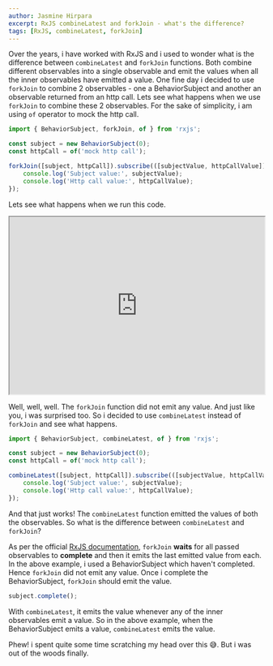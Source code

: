 ```yaml
---
author: Jasmine Hirpara
excerpt: RxJS combineLatest and forkJoin - what's the difference?
tags: [RxJS, combineLatest, forkJoin]
---
```


Over the years, i have worked with RxJS and i used to wonder what is the difference between `combineLatest` and `forkJoin` functions. Both combine different observables into a single observable and emit the values when all the inner observables have emitted a value. One fine day i decided to use `forkJoin` to combine 2 observables - one a BehaviorSubject and another an observable returned from an http call. Lets see what happens when we use `forkJoin` to combine these 2 observables. For the sake of simplicity, i am using `of` operator to mock the http call.

```javascript
import { BehaviorSubject, forkJoin, of } from 'rxjs';

const subject = new BehaviorSubject(0);
const httpCall = of('mock http call');

forkJoin([subject, httpCall]).subscribe(([subjectValue, httpCallValue]) => {
    console.log('Subject value:', subjectValue);
    console.log('Http call value:', httpCallValue);
});
```

Lets see what happens when we run this code.

<iframe src="https://stackblitz.com/edit/4rryvy?devToolsHeight=100&embed=1&file=index.ts&hideExplorer=1" width="100%" height="350px"></iframe>

Well, well, well. The `forkJoin` function did not emit any value. And just like you, i was surprised too. So i decided to use `combineLatest` instead of `forkJoin` and see what happens.

```javascript
import { BehaviorSubject, combineLatest, of } from 'rxjs';

const subject = new BehaviorSubject(0);
const httpCall = of('mock http call');

combineLatest([subject, httpCall]).subscribe(([subjectValue, httpCallValue]) => {
    console.log('Subject value:', subjectValue);
    console.log('Http call value:', httpCallValue);
});
```

And that just works! The `combineLatest` function emitted the values of both the observables. So what is the difference between `combineLatest` and `forkJoin`?

As per the official <a href="https://rxjs.dev/api/index/function/forkJoin#description" target="_blank">RxJS documentation</a>, `forkJoin` **waits** for all passed observables to **complete** and then it emits the last emitted value from each. In the above example, i used a BehaviorSubject which haven't completed. Hence `forkJoin` did not emit any value. Once i complete the BehaviorSubject, `forkJoin` should emit the value.

```javascript
subject.complete();
```

With `combineLatest`, it emits the value whenever any of the inner observables emit a value. So in the above example, when the BehaviorSubject emits a value, `combineLatest` emits the value.

Phew! i spent quite some time scratching my head over this 😅. But i was out of the woods finally.